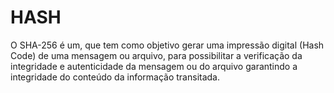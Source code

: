 # HASH
O SHA-256 é um, que tem como objetivo gerar uma impressão digital (Hash Code) de uma mensagem ou arquivo, para possibilitar a verificação da integridade e autenticidade da mensagem ou do arquivo garantindo a integridade do conteúdo da informação transitada.
